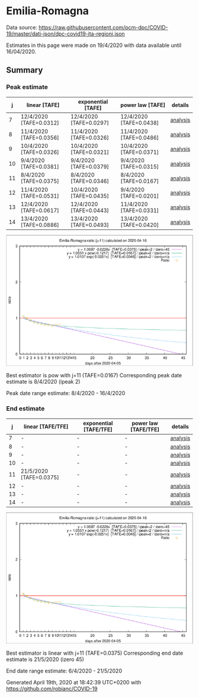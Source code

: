 # Emilia-Romagna


Data source: https://raw.githubusercontent.com/pcm-dpc/COVID-19/master/dati-json/dpc-covid19-ita-regioni.json

Estimates in this page were made on 19/4/2020 with data available until 16/04/2020.


## Summary 

### Peak estimate 
|j|linear [TAFE]|exponential [TAFE]|power law [TAFE]|details|
|---|----|-----------|---------|-------|
|7|12/4/2020 [TAFE=0.0312]|12/4/2020 [TAFE=0.0297]|12/4/2020 [TAFE=0.0438]|[analysis](COVID-19_emilia-romagna_j7_2020-04-16.md)|
|8|11/4/2020 [TAFE=0.0356]|11/4/2020 [TAFE=0.0326]|11/4/2020 [TAFE=0.0486]|[analysis](COVID-19_emilia-romagna_j8_2020-04-16.md)|
|9|10/4/2020 [TAFE=0.0326]|10/4/2020 [TAFE=0.0321]|10/4/2020 [TAFE=0.0371]|[analysis](COVID-19_emilia-romagna_j9_2020-04-16.md)|
|10|9/4/2020 [TAFE=0.0381]|9/4/2020 [TAFE=0.0379]|9/4/2020 [TAFE=0.0315]|[analysis](COVID-19_emilia-romagna_j10_2020-04-16.md)|
|11|8/4/2020 [TAFE=0.0375]|8/4/2020 [TAFE=0.0346]|8/4/2020 [TAFE=0.0167]|[analysis](COVID-19_emilia-romagna_j11_2020-04-16.md)|
|12|11/4/2020 [TAFE=0.0531]|10/4/2020 [TAFE=0.0435]|9/4/2020 [TAFE=0.0201]|[analysis](COVID-19_emilia-romagna_j12_2020-04-16.md)|
|13|12/4/2020 [TAFE=0.0617]|12/4/2020 [TAFE=0.0443]|11/4/2020 [TAFE=0.0331]|[analysis](COVID-19_emilia-romagna_j13_2020-04-16.md)|
|14|13/4/2020 [TAFE=0.0886]|13/4/2020 [TAFE=0.0493]|13/4/2020 [TAFE=0.0420]|[analysis](COVID-19_emilia-romagna_j14_2020-04-16.md)|

![best peak estimate](COVID-19_emilia-romagna_j11_2020-04-16.png)

Best estimator is pow with j=11 (TAFE=0.0167)
Corresponding peak date estimate is 8/4/2020 (ipeak 2)


Peak date range estimate: 8/4/2020 - 16/4/2020

### End estimate 
|j|linear [TAFE/TFE]|exponential [TAFE/TFE]|power law [TAFE/TFE]|details|
|---|----|-----------|---------|-------|
|7|-|-|-|[analysis](COVID-19_emilia-romagna_j7_2020-04-16.md)|
|8|-|-|-|[analysis](COVID-19_emilia-romagna_j8_2020-04-16.md)|
|9|-|-|-|[analysis](COVID-19_emilia-romagna_j9_2020-04-16.md)|
|10|-|-|-|[analysis](COVID-19_emilia-romagna_j10_2020-04-16.md)|
|11|21/5/2020 [TAFE=0.0375]|-|-|[analysis](COVID-19_emilia-romagna_j11_2020-04-16.md)|
|12|-|-|-|[analysis](COVID-19_emilia-romagna_j12_2020-04-16.md)|
|13|-|-|-|[analysis](COVID-19_emilia-romagna_j13_2020-04-16.md)|
|14|-|-|-|[analysis](COVID-19_emilia-romagna_j14_2020-04-16.md)|

![best zero estimate](COVID-19_emilia-romagna_j11_2020-04-16.png)

Best estimator is linear with j=11 (TAFE=0.0375)
Corresponding end date estimate is 21/5/2020 (izero 45)


End date range estimate: 6/4/2020 - 21/5/2020

Generated April 19th, 2020 at 18:42:39 UTC+0200 with https://github.com/robianc/COVID-19
